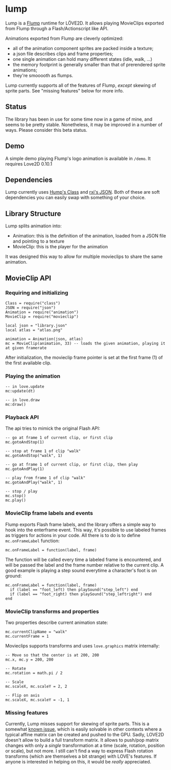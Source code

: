 # lump
Lump is a [Flump](https://github.com/tconkling/flump) runtime for LÖVE2D.
It allows playing MovieClips exported from Flump through a Flash/Actionscript like API.

Animations exported from Flump are cleverly optimized:

- all of the animation component sprites are packed inside a texture;
- a json file describes clips and frame properties;
- one single animation can hold many different states (idle, walk, ...)
- the memory footprint is generally smaller than that of prerendered sprite animations;
- they're smooooth as flumps.

Lump currently supports all of the features of Flump, _except_ skewing of sprite parts.
See "missing features" below for more info.

## Status
The library has been in use for some time now in a game of mine, and seems to be pretty stable. Nonetheless, it may be improved in a number of ways. Please consider this beta status.

## Demo
A simple demo playing Flump's logo animation is available in `/demo`. It requires Love2D 0.10.1

## Dependencies
Lump currently uses [Hump's Class](https://github.com/vrld/hump) and [rxi's JSON](https://github.com/rxi/json.lua). Both of these are soft dependencies you can easily swap with something of your choice.

## Library Structure
Lump splits animation into:

- Animation: this is the definition of the animation, loaded from a JSON file and pointing to a texture
- MovieClip: this is the player for the animation

It was designed this way to allow for multiple movieclips to share the same animation.

## MovieClip API

### Requiring and initializing

```
Class = require("class")
JSON = require("json")
Animation = require("animation")
MovieClip = require("movieclip")

local json = "library.json"
local atlas = "atlas.png"

animation = Animation(json, atlas)
mc = MovieClip(animation, 33) -- loads the given animation, playing it at given framerate
```

After initialization, the movieclip frame pointer is set at the first frame (1) of the first available clip.

### Playing the animation

```
-- in love.update
mc:update(dt)

-- in love.draw
mc:draw()
```

### Playback API
The api tries to mimick the original Flash API:

```
-- go at frame 1 of current clip, or first clip
mc.gotoAndStop(1)

-- stop at frame 1 of clip "walk"
mc.gotoAndStop("walk", 1) 

-- go at frame 1 of current clip, or first clip, then play
mc.gotoAndPlay(1) 

-- play from frame 1 of clip "walk"
mc.gotoAndPlay("walk", 1) 

-- stop / play
mc.stop()
mc.play()
```

### MovieClip frame labels and events

Flump exports Flash frame labels, and the library offers a simple way to hook into the enterframe event.
This way, it's possible to use labeled frames as triggers for actions in your code.
All there is to do is to define `mc.onFrameLabel` function:

```
mc.onFrameLabel = function(label, frame)
```

The function will be called every time a labeled frame is encountered, and will be passed the label and the frame number relative to the current clip. A good example is playing a step sound everytime a character's foot is on ground:

```
mc.onFrameLabel = function(label, frame)
  if (label == "foot_left) then playSound("step_left") end
  if (label == "foot_right) then playSound("step_leftright") end
end
```

### MovieClip transforms and properties

Two properties describe current animation state:

```
mc.currentClipName = "walk"
mc.currentFrame = 1
```

Movieclips supports transforms and uses `love.graphics` matrix internally:

```
-- Move so that the center is at 200, 200
mc.x, mc.y = 200, 200 

-- Rotate
mc.rotation = math.pi / 2

-- Scale
mc.scaleX, mc.scaleY = 2, 2

-- Flip on axis
mc.scaleX, mc.scaleY = -1, 1
```

### Missing features
Currently, Lump misses support for skewing of sprite parts.
This is a somewhat [known issue](https://github.com/tconkling/flump/issues/6), which is easily solvable in other contexts where a typical affine matrix can be created and pushed to the GPU.
Sadly, LOVE2D doesn't allow to build a full transform matrix. It allows to push/pop matrix changes with only a _single_ transformation at a time (scale, rotation, position or scale), but not more. I still can't find a way to express Flash rotation transforms (which are themselves a bit strange) with LOVE's features. If anyone is interested in helping on this, it would be _really_ appreciated.
